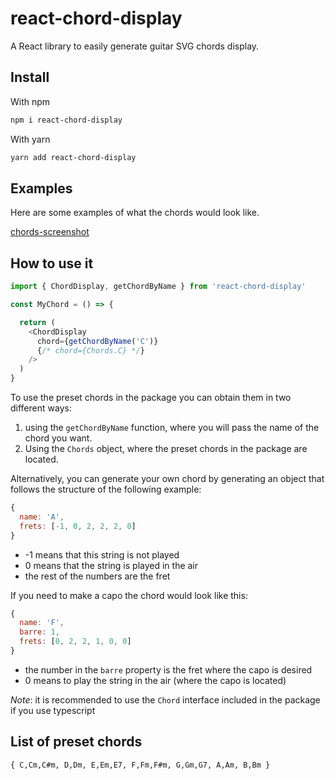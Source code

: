 # react-chord-display

A React library to easily generate guitar SVG chords display.

## Install

With npm
```sh
npm i react-chord-display
```

With yarn
```sh
yarn add react-chord-display
```

## Examples

Here are some examples of what the chords would look like.

[chords-screenshot]


## How to use it

```js
import { ChordDisplay, getChordByName } from 'react-chord-display'

const MyChord = () => {

  return (
    <ChordDisplay
      chord={getChordByName('C')}
      {/* chord={Chords.C} */}
    />
  )
}
```

To use the preset chords in the package you can obtain them in two different ways:

1. using the `getChordByName` function, where you will pass the name of the chord you want.
1. Using the `Chords` object, where the preset chords in the package are located.

Alternatively, you can generate your own chord by generating an object that follows the structure of the following example:

```js
{
  name: 'A',
  frets: [-1, 0, 2, 2, 2, 0]
}
```
- -1 means that this string is not played
- 0 means that the string is played in the air
- the rest of the numbers are the fret

If you need to make a capo the chord would look like this:

```js
{
  name: 'F',
  barre: 1,
  frets: [0, 2, 2, 1, 0, 0]
}
```

- the number in the `barre` property is the fret where the capo is desired
- 0 means to play the string in the air (where the capo is located)


*Note*: it is recommended to use the `Chord` interface included in the package if you use typescript

## List of preset chords

`{ C,Cm,C#m, D,Dm, E,Em,E7, F,Fm,F#m, G,Gm,G7, A,Am, B,Bm }`

[chords-screenshot]: images/chords.png